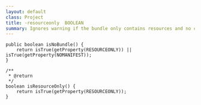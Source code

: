 ```yaml
---
layout: default
class: Project
title: -resourceonly  BOOLEAN
summary: Ignores warning if the bundle only contains resources and no classes. 
---
```


	public boolean isNoBundle() {
		return isTrue(getProperty(RESOURCEONLY)) || isTrue(getProperty(NOMANIFEST));
	}

	/**
	 * @return
	 */
	boolean isResourceOnly() {
		return isTrue(getProperty(RESOURCEONLY));
	}

